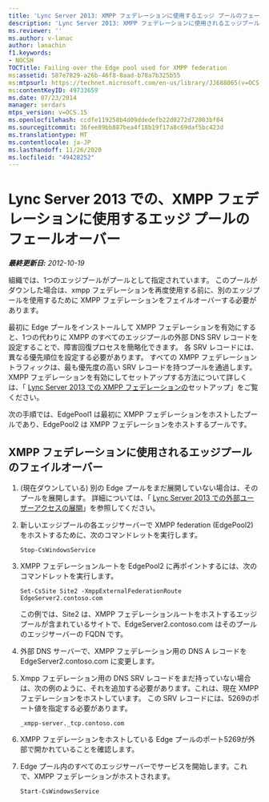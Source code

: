 ```yaml
---
title: 'Lync Server 2013: XMPP フェデレーションに使用するエッジ プールのフェールオーバー'
description: 'Lync Server 2013: XMPP フェデレーションに使用されるエッジプールをフェールオーバーします。'
ms.reviewer: ''
ms.author: v-lanac
author: lanachin
f1.keywords:
- NOCSH
TOCTitle: Failing over the Edge pool used for XMPP federation
ms:assetid: 587e7829-a26b-46f8-8aad-b78a7b325b55
ms:mtpsurl: https://technet.microsoft.com/en-us/library/JJ688065(v=OCS.15)
ms:contentKeyID: 49733659
ms.date: 07/23/2014
manager: serdars
mtps_version: v=OCS.15
ms.openlocfilehash: ccdfe119258b4d09ddedefb22d0272d72003bf04
ms.sourcegitcommit: 36fee89bb887bea4f18b19f17a8c69daf5bc423d
ms.translationtype: MT
ms.contentlocale: ja-JP
ms.lasthandoff: 11/26/2020
ms.locfileid: "49428252"
---
```

# <a name="failing-over-the-edge-pool-used-for-xmpp-federation-in-lync-server-2013"></a>Lync Server 2013 での、XMPP フェデレーションに使用するエッジ プールのフェールオーバー

<div data-xmlns="http://www.w3.org/1999/xhtml">

<div class="topic" data-xmlns="http://www.w3.org/1999/xhtml" data-msxsl="urn:schemas-microsoft-com:xslt" data-cs="https://msdn.microsoft.com/">

<div data-asp="https://msdn2.microsoft.com/asp">



</div>

<div id="mainSection">

<div id="mainBody">

<span> </span>

_**最終更新日:** 2012-10-19_

組織では、1つのエッジプールがプールとして指定されています。 このプールがダウンした場合は、xmpp フェデレーションを再度使用する前に、別のエッジプールを使用するために XMPP フェデレーションをフェイルオーバーする必要があります。

最初に Edge プールをインストールして XMPP フェデレーションを有効にすると、1つの代わりに XMPP のすべてのエッジプールの外部 DNS SRV レコードを設定することで、障害回復プロセスを簡略化できます。 各 SRV レコードには、異なる優先順位を設定する必要があります。 すべての XMPP フェデレーショントラフィックは、最も優先度の高い SRV レコードを持つプールを通過します。 XMPP フェデレーションを有効にしてセットアップする方法について詳しくは、「 [Lync Server 2013 での XMPP フェデレーションの](lync-server-2013-setting-up-xmpp-federation.md)セットアップ」をご覧ください。

次の手順では、EdgePool1 は最初に XMPP フェデレーションをホストしたプールであり、EdgePool2 は XMPP フェデレーションをホストするプールです。

<div>

## <a name="failing-over-the-edge-pool-used-for-xmpp-federation"></a>XMPP フェデレーションに使用されるエッジプールのフェイルオーバー

1.  (現在ダウンしている) 別の Edge プールをまだ展開していない場合は、そのプールを展開します。 詳細については、「 [Lync Server 2013 での外部ユーザーアクセスの展開](lync-server-2013-deploying-external-user-access.md)」を参照してください。

2.  新しいエッジプールの各エッジサーバーで XMPP federation (EdgePool2) をホストするために、次のコマンドレットを実行します。
    
        Stop-CsWindowsService

3.  XMPP フェデレーションルートを EdgePool2 に再ポイントするには、次のコマンドレットを実行します。
    
        Set-CsSite Site2 -XmppExternalFederationRoute EdgeServer2.contoso.com
    
    この例では、Site2 は、XMPP フェデレーションルートをホストするエッジプールが含まれているサイトで、EdgeServer2.contoso.com はそのプールのエッジサーバーの FQDN です。

4.  外部 DNS サーバーで、XMPP フェデレーション用の DNS A レコードを EdgeServer2.contoso.com に変更します。

5.  Xmpp フェデレーション用の DNS SRV レコードをまだ持っていない場合は、次の例のように、それを追加する必要があります。これは、現在 XMPP フェデレーションをホストしています。 この SRV レコードには、5269のポート値を指定する必要があります。
    
        _xmpp-server._tcp.contoso.com

6.  XMPP フェデレーションをホストしている Edge プールのポート5269が外部で開かれていることを確認します。

7.  Edge プール内のすべてのエッジサーバーでサービスを開始します。これで、XMPP フェデレーションがホストされます。
    
        Start-CsWindowsService

</div>

</div>

<span> </span>

</div>

</div>

</div>

